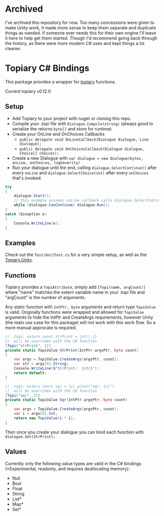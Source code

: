 # Archived

I've archived this repository for now. Too many concessions were given
to make Unity work, it made more sense to keep them separate and duplicate things as needed.
If someone ever needs this for their own engine I'll leave it here to help
get them started. Though I'd recommend going back through the history, as there were
more modern C# uses and kept things a lot cleaner.

# Topiary C# Bindings

This package provides a wrapper for [topiary](https://github.com/peartreegames/topiary) functions.

Current topiary v0.12.0

## Setup

 - Add Topiary to your project with nuget or cloning this repo.
 - Compile your .topi file with `Dialogue.Compile(string)` (always good to serialize the returns `byte[]` and store for runtime)
 - Create your OnLine and OnChoices Callbacks
   - `public delegate void OnLineCallback(Dialogue dialogue, Line dialogue);`
   - `public delegate void OnChoicesCallback(Dialogue dialogue, Choice[] choices);`
 - Create a new Dialogue with `var dialogue = new Dialogue(bytes, onLine, onChoices, logSeverity)`
 - Run your dialogue until the end, calling `dialogue.SelectContinue()` after every `onLine` and `dialogue.SelectChoice(int)` after every `onChoices` that's invoked.
 
```csharp
try
{
    dialogue.Start();
    // this example assumes onLine callback calls dialogue.SelectContinue() itself
    while (dialogue.CanContinue) dialogue.Run();
}
catch (Exception e)
{
    Console.WriteLine(e);
}
```
     

## Examples

Check out the `Test/UnitTest.cs` for a very simple setup, as well as the [Topiary.Unity](https://github.com/peartreegames.topiary-unity).

## Functions

Topiary provides a `TopiAttribute`, simply add `[Topi(name, argCount)]` where "name" matches the extern variable name in your .topi file
and "argCount" is the number of arguments. 

Any static function with `IntPtr, byte` arguments and return type `TopiValue` is valid.
Originally functions were wrapped and allowed for `TopiValue` arguments to hide the IntPtr
and CreateArgs requirements, however Unity (the main use case for this package) will not work
with this work flow. So a more manual approcate is required.

```csharp
// .topi: extern const strPrint = |str| {}
//  will be overriden with the C# function
[Topi("strPrint", 1)]
private static TopiValue StrPrint(IntPtr argsPtr, byte count)
{
    var args = TopiValue.CreateArgs(argsPtr, count);
    var str = args[0].String;
    Console.WriteLine($"StrPrint:: {str}");
    return default;
}

// .topi: extern const sqr = |x| print("sqr: {x}")
//  will be overriden with the C# function
[Topi("sqr", 1)]
private static TopiValue Sqr(IntPtr argsPtr, byte count)
{
    var args = TopiValue.CreateArgs(argsPtr, count);
    var i = args[0].Int;
    return new TopiValue(i * i);
}
```

Then once you create your dialogue you can bind each function with `dialogue.Set(StrPrint);`

## Values

Currently only the following value types are valid in the C# bindings (*Experimental, readonly, and requires deallocating memory):
 - Null
 - Bool
 - Float
 - String
 - List*
 - Map*
 - Set*
